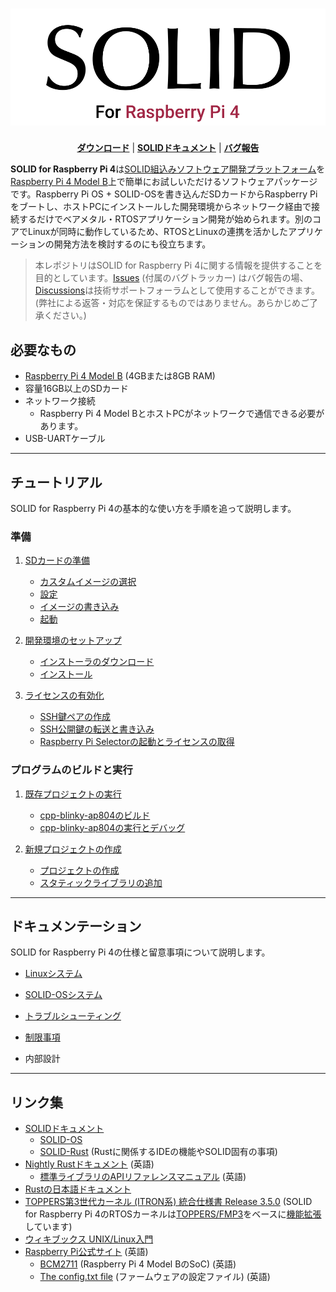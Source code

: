 <h1 align="center">
  <picture>
    <source media="(prefers-color-scheme: light)" srcset="doc/img/solid-rpi4b.svg">
    <source media="(prefers-color-scheme: dark)" srcset="doc/img/solid-rpi4b-dark.svg">
    <img src="doc/img/solid-rpi4b.svg" alt="SOLID for Raspberry Pi 4">
  </picture>
</h1>

<p align="center">
   <a href="doc/download.md"><b>ダウンロード</b></a> |
   <a href="http://solid.kmckk.com/doc/skit/current/"><b>SOLIDドキュメント</b></a> |
   <a href="https://github.com/KyotoMicrocomputer/solid-rapi4/issues"><b>バグ報告</b></a>
</p>

**SOLID for Raspberry Pi 4**は[SOLID組込みソフトウェア開発プラットフォーム](https://solid.kmckk.com/SOLID/)を[Raspberry Pi 4 Model B](https://www.raspberrypi.com/products/raspberry-pi-4-model-b/)上で簡単にお試しいただけるソフトウェアパッケージです。Raspberry Pi OS + SOLID-OSを書き込んだSDカードからRaspberry Piをブートし、ホストPCにインストールした開発環境からネットワーク経由で接続するだけでベアメタル・RTOSアプリケーション開発が始められます。別のコアでLinuxが同時に動作しているため、RTOSとLinuxの連携を活かしたアプリケーションの開発方法を検討するのにも役立ちます。

> 本レポジトリはSOLID for Raspberry Pi 4に関する情報を提供することを目的としています。[Issues](https://github.com/KyotoMicrocomputer/solid-rapi4/issues) (付属のバグトラッカー) はバグ報告の場、[Discussions](https://github.com/KyotoMicrocomputer/solid-rapi4/discussions)は技術サポートフォーラムとして使用することができます。(弊社による返答・対応を保証するものではありません。あらかじめご了承ください。)

## 必要なもの

- [Raspberry Pi 4 Model B](https://www.raspberrypi.com/products/raspberry-pi-4-model-b/) (4GBまたは8GB RAM)
- 容量16GB以上のSDカード
- ネットワーク接続
  - Raspberry Pi 4 Model BとホストPCがネットワークで通信できる必要があります。
- USB-UARTケーブル <!-- TODO: UARTの接続方法をどこかに記載する -->

-------

## チュートリアル

SOLID for Raspberry Pi 4の基本的な使い方を手順を追って説明します。

### 準備
1. [SDカードの準備](doc/flashing-sd-card.md)
   - [カスタムイメージの選択](doc/flashing-sd-card.md#カスタムイメージの選択)
   - [設定](doc/flashing-sd-card.md#設定)
   - [イメージの書き込み](doc/flashing-sd-card.md#イメージの書き込み)
   - [起動](doc/flashing-sd-card.md#起動)

2. [開発環境のセットアップ](doc/setup-devenv.md)
   - [インストーラのダウンロード](doc/setup-devenv.md#インストーラのダウンロード)
   - [インストール](doc/setup-devenv.md#インストール)

3. [ライセンスの有効化](doc/license.md)
   - [SSH鍵ペアの作成](doc/license.md#SSH鍵ペアの作成)
   - [SSH公開鍵の転送と書き込み](doc/license.md#SSH公開鍵の転送と書き込み)
   - [Raspberry Pi Selectorの起動とライセンスの取得](doc/license.md#raspberry-pi-selectorの起動とライセンスの取得)

### プログラムのビルドと実行

1. [既存プロジェクトの実行](doc/running-sample-program.md)
   - [cpp-blinky-ap804のビルド](doc/running-sample-program.md#cpp-blinky-ap804-のビルド)
   - [cpp-blinky-ap804の実行とデバッグ](doc/running-sample-program.md#cpp-blinky-ap804-の実行とデバッグ)

2. [新規プロジェクトの作成](doc/build-and-run-newproject.md)
   - [プロジェクトの作成](doc/build-and-run-newproject.md#プロジェクトの作成)
   - [スタティックライブラリの追加](doc/add-static-library.md#スタティックライブラリの追加)

-------

## ドキュメンテーション

SOLID for Raspberry Pi 4の仕様と留意事項について説明します。

- [Linuxシステム](doc/system-linux.md)

- [SOLID-OSシステム](doc/system-rtos.md)

- [トラブルシューティング](doc/troubleshooting.md)

- [制限事項](doc/limitations.md)

- 内部設計
<!-- TODO: システム構成 -->
<!-- TODO: ライフサイクル -->
<!-- TODO: OSCOM RPC -->

-------

## リンク集

- [SOLIDドキュメント](http://solid.kmckk.com/doc/skit/current/index.html)
   - [SOLID-OS](http://solid.kmckk.com/doc/skit/current/os/index.html)
   - [SOLID-Rust](http://solid.kmckk.com/doc/skit/current/solid_rust/rust.html) (Rustに関係するIDEの機能やSOLID固有の事項)
- [Nightly Rustドキュメント](https://doc.rust-lang.org/nightly/) (英語)
   - [標準ライブラリのAPIリファレンスマニュアル](https://doc.rust-lang.org/nightly/std/index.html) (英語)
- [Rustの日本語ドキュメント](https://doc.rust-jp.rs/)
- [TOPPERS第3世代カーネル (ITRON系) 統合仕様書 Release 3.5.0](https://toppers.jp/docs/tech/tgki_spec-350.pdf) (SOLID for Raspberry Pi 4のRTOSカーネルは[TOPPERS/FMP3](https://toppers.jp/fmp3-kernel.html)をベースに[機能拡張](http://solid.kmckk.com/doc/skit/current/os/kernel/api_spec.html#toppers)しています)
- [ウィキブックス UNIX/Linux入門](https://ja.wikibooks.org/wiki/UNIX/Linux%E5%85%A5%E9%96%80)
- [Raspberry Pi公式サイト](https://www.raspberrypi.com/) (英語)
   - [BCM2711](https://www.raspberrypi.com/documentation/computers/processors.html#bcm2711) (Raspberry Pi 4 Model BのSoC) (英語)
   - [The config.txt file](https://www.raspberrypi.com/documentation/computers/config_txt.html#what-is-config-txt) (ファームウェアの設定ファイル) (英語)

